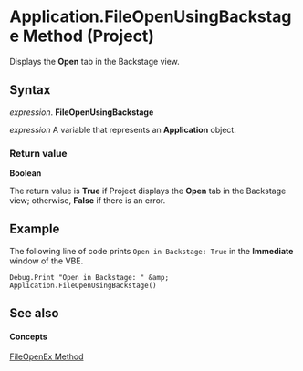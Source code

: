 
# Application.FileOpenUsingBackstage Method (Project)
Displays the  **Open** tab in the Backstage view.

## Syntax

 _expression_. **FileOpenUsingBackstage**

 _expression_ A variable that represents an **Application** object.


### Return value

 **Boolean**

The return value is  **True** if Project displays the **Open** tab in the Backstage view; otherwise, **False** if there is an error.


## Example

The following line of code prints  `Open in Backstage: True` in the **Immediate** window of the VBE.


```
Debug.Print "Open in Backstage: " &amp; Application.FileOpenUsingBackstage()
```


## See also


#### Concepts


[FileOpenEx Method](d03c13b0-c12f-1d45-bb80-26711d69a378.md)